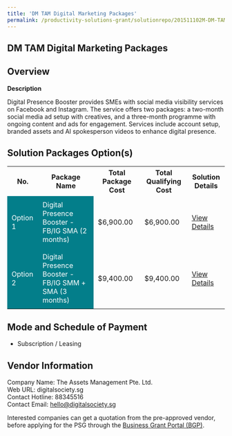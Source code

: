 ```yaml
---
title: 'DM TAM Digital Marketing Packages'
permalink: /productivity-solutions-grant/solutionrepo/201511102M-DM-TAM-Dgtl-Mrktng-PKG-G
---
```


## DM TAM Digital Marketing Packages

## Overview

**Description**

Digital Presence Booster provides SMEs with social media visibility services on Facebook and Instagram. The service offers two packages: a two-month social media ad setup with creatives, and a three-month programme with ongoing content and ads for engagement. Services include account setup, branded assets and AI spokesperson videos to enhance digital presence.

## Solution Packages Option(s)

<table>
<tr>
<th><b>No.</b></th>
<th><b>Package Name</b></th>
<th><b>Total Package Cost</b></th>
<th><b>Total Qualifying Cost</b></th>
<th><b>Solution Details</b></th>
</tr>
<tr>
<td style='padding: 10px; background-color: #037E8A; color: #FFFFFF;'>Option 1</td>
<td style='padding: 10px; background-color: #037E8A; color: #FFFFFF;'>Digital Presence Booster - FB/IG SMA (2 months)</td>
<td style='padding: 10px;'>$6,900.00</td>
<td style='padding: 10px;'>$6,900.00</td>
<td style='padding: 10px;'><a href='/images/psg/201511102M_20250046_26062025_Desensitised_Annex3_Part1.pdf' target='_blank'>View Details</a></td>
</tr>
<tr>
<td style='padding: 10px; background-color: #037E8A; color: #FFFFFF;'>Option 2</td>
<td style='padding: 10px; background-color: #037E8A; color: #FFFFFF;'>Digital Presence Booster - FB/IG SMM + SMA (3 months)</td>
<td style='padding: 10px;'>$9,400.00</td>
<td style='padding: 10px;'>$9,400.00</td>
<td style='padding: 10px;'><a href='/images/psg/201511102M_20250046_26062025_Desensitised_Annex3_Part2.pdf' target='_blank'>View Details</a></td>
</tr>
</table>

## Mode and Schedule of Payment

 - Subscription / Leasing

## Vendor Information

 Company Name: The Assets Management Pte. Ltd.<br>Web URL: digitalsociety.sg <br>Contact Hotline: 88345516 <br>Contact Email: hello@digitalsociety.sg <br>

Interested companies can get a quotation from the pre-approved vendor, before applying for the PSG through the <a href='https://www.businessgrants.gov.sg/' target='_blank' rel='noopener'>Business Grant Portal (BGP)</a>.

<script src="/jquery/resize-tables.js"></script>
